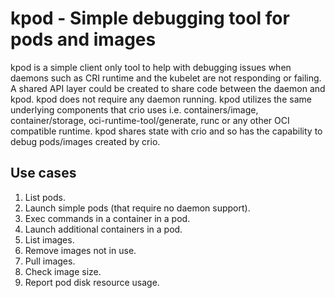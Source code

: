 # kpod - Simple debugging tool for pods and images
kpod is a simple client only tool to help with debugging issues when daemons such as CRI runtime and the kubelet are not responding or
failing. A shared API layer could be created to share code between the daemon and kpod. kpod does not require any daemon running. kpod
utilizes the same underlying components that crio uses i.e. containers/image, container/storage, oci-runtime-tool/generate, runc or
any other OCI compatible runtime. kpod shares state with crio and so has the capability to debug pods/images created by crio.

## Use cases
1. List pods.
2. Launch simple pods (that require no daemon support).
3. Exec commands in a container in a pod.
4. Launch additional containers in a pod.
5. List images.
6. Remove images not in use.
7. Pull images.
8. Check image size.
9. Report pod disk resource usage.
